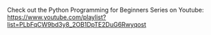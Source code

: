 Check out the Python Programming for Beginners Series on Youtube: https://www.youtube.com/playlist?list=PLbFqCW9bd3y8_2OB1DpTE2DuG6Rwyqost
